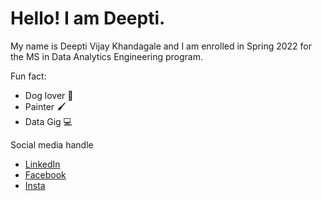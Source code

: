 # Hello! I am Deepti.
My name is Deepti Vijay Khandagale and I am enrolled in Spring 2022 for the MS in Data Analytics Engineering program.

Fun fact:
- Dog lover :dog:
- Painter :paintbrush:
- Data Gig :computer:


Social media handle

- [LinkedIn](https://www.linkedin.com/in/deepti-vijay-khandagale-47095912b/)
- [Facebook]()
- [Insta]()

